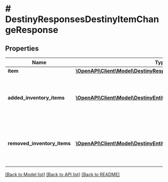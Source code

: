 # # DestinyResponsesDestinyItemChangeResponse

## Properties

Name | Type | Description | Notes
------------ | ------------- | ------------- | -------------
**item** | [**\OpenAPI\Client\Model\DestinyResponsesDestinyItemResponse**](DestinyResponsesDestinyItemResponse.md) |  | [optional]
**added_inventory_items** | [**\OpenAPI\Client\Model\DestinyEntitiesItemsDestinyItemComponent[]**](DestinyEntitiesItemsDestinyItemComponent.md) | Items that appeared in the inventory possibly as a result of an action. | [optional]
**removed_inventory_items** | [**\OpenAPI\Client\Model\DestinyEntitiesItemsDestinyItemComponent[]**](DestinyEntitiesItemsDestinyItemComponent.md) | Items that disappeared from the inventory possibly as a result of an action. | [optional]

[[Back to Model list]](../../README.md#models) [[Back to API list]](../../README.md#endpoints) [[Back to README]](../../README.md)

